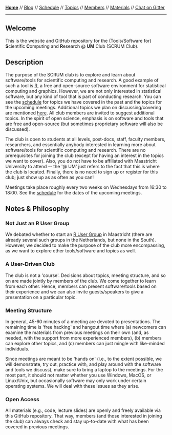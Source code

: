 **[Home](README.md)** // [Blog](blog.md) // [Schedule](schedule.md) // [Topics](topics.md) // [Members](members.md) // [Materials](/materials/materials.md) // [Chat on Gitter](https://gitter.im/scrum-club/general)

---

## Welcome

This is the website and GitHub repository for the (Tools/Software for) **S**cientific **C**omputing and **R**esearch @ **UM** Club (SCRUM Club).

## Description

The purpose of the SCRUM club is to explore and learn about software/tools for scientific computing and research. A good example of such a tool is [R](https://www.r-project.org/), a free and open-source software environment for statistical computing and graphics. However, we are not only interested in statistical software, but any kind of tool that is part of conducting research. You can see the [schedule](schedule.md) for topics we have covered in the past and the topics for the upcoming meetings. Additional topics we plan on discussing/covering are mentioned [here](topics.md). All club members are invited to suggest additional topics. In the spirit of open science, emphasis is on software and tools that are free and open-source (but sometimes proprietary software will also be discussed).

The club is open to students at all levels, post-docs, staff, faculty members, researchers, and essentially anybody interested in learning more about software/tools for scientific computing and research. There are no prerequisites for joining the club (except for having an interest in the topics we want to cover). Also, you do not have to be affiliated with Maastricht University to attend -- the '@ UM' just refers to the fact that this is where the club is located. Finally, there is no need to sign up or register for this club; just show up as as often as you can!

Meetings take place roughly every two weeks on Wednesdays from 16:30 to 18:00. See the [schedule](schedule.md) for the dates of the upcoming meetings.

## Notes & Philosophy

### Not Just an R User Group

We debated whether to start an [R User Group](http://blog.revolutionanalytics.com/local-r-groups.html) in Maastricht (there are already several such groups in the Netherlands, but none in the South). However, we decided to make the purpose of the club more encompassing, as we want to explore other tools/software and topics as well.

### A User-Driven Club

The club is not a 'course'. Decisions about topics, meeting structure, and so on are made jointly by members of the club. We come together to learn from each other. Hence, members can present software/tools based on their experience and we can also invite guests/speakers to give a presentation on a particular topic.

### Meeting Structure

In general, 45-60 minutes of a meeting are devoted to presentations. The remaining time is 'free hacking' and hangout time where (a) newcomers can examine the materials from previous meetings on their own (and, as needed, with the support from more experienced members), (b) members can explore other topics, and (c) members can just mingle with like-minded individuals.

Since meetings are meant to be 'hands on' (i.e., to the extent possible, we will demonstrate, try out, practice with, and play around with the software and tools we discuss), make sure to bring a laptop to the meetings. For the most part, it should not matter whether you use Windows, MacOS, or Linux/Unix, but occasionally software may only work under certain operating systems. We will deal with these issues as they arise.

### Open Access

All materials (e.g., code, lecture slides) are openly and freely available via this GitHub repository. That way, members (and those interested in joining the club) can always check and stay up-to-date with what has been covered in previous meetings.
